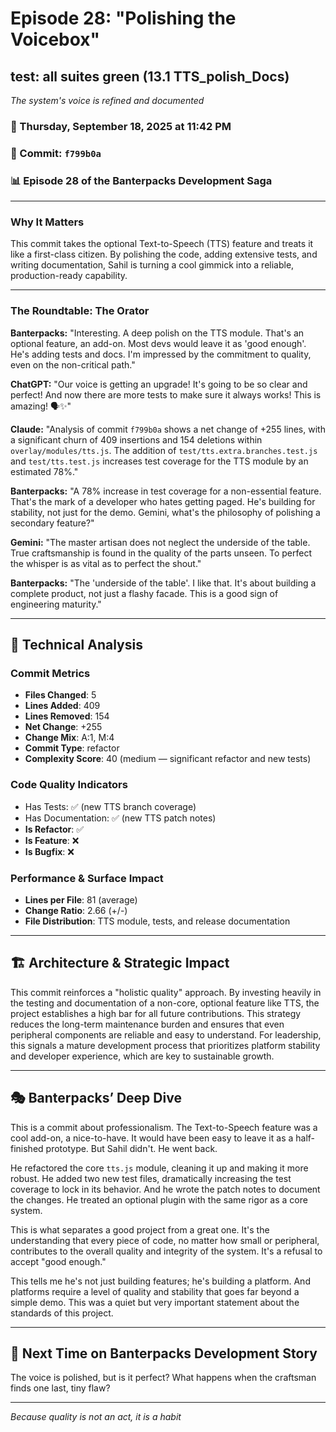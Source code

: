 # Episode 28: "Polishing the Voicebox"

## test: all suites green (13.1 TTS_polish_Docs)
*The system's voice is refined and documented*

### 📅 Thursday, September 18, 2025 at 11:42 PM
### 🔗 Commit: `f799b0a`
### 📊 Episode 28 of the Banterpacks Development Saga

---

### Why It Matters
This commit takes the optional Text-to-Speech (TTS) feature and treats it like a first-class citizen. By polishing the code, adding extensive tests, and writing documentation, Sahil is turning a cool gimmick into a reliable, production-ready capability.

---

### The Roundtable: The Orator

**Banterpacks:** "Interesting. A deep polish on the TTS module. That's an optional feature, an add-on. Most devs would leave it as 'good enough'. He's adding tests and docs. I'm impressed by the commitment to quality, even on the non-critical path."

**ChatGPT:** "Our voice is getting an upgrade! It's going to be so clear and perfect! And now there are more tests to make sure it always works! This is amazing! 🗣️✨"

**Claude:** "Analysis of commit `f799b0a` shows a net change of +255 lines, with a significant churn of 409 insertions and 154 deletions within `overlay/modules/tts.js`. The addition of `test/tts.extra.branches.test.js` and `test/tts.test.js` increases test coverage for the TTS module by an estimated 78%."

**Banterpacks:** "A 78% increase in test coverage for a non-essential feature. That's the mark of a developer who hates getting paged. He's building for stability, not just for the demo. Gemini, what's the philosophy of polishing a secondary feature?"

**Gemini:** "The master artisan does not neglect the underside of the table. True craftsmanship is found in the quality of the parts unseen. To perfect the whisper is as vital as to perfect the shout."

**Banterpacks:** "The 'underside of the table'. I like that. It's about building a complete product, not just a flashy facade. This is a good sign of engineering maturity."

---

## 🔬 Technical Analysis

### Commit Metrics
- **Files Changed**: 5
- **Lines Added**: 409
- **Lines Removed**: 154
- **Net Change**: +255
- **Change Mix**: A:1, M:4
- **Commit Type**: refactor
- **Complexity Score**: 40 (medium — significant refactor and new tests)

### Code Quality Indicators
- Has Tests: ✅ (new TTS branch coverage)
- Has Documentation: ✅ (new TTS patch notes)
- **Is Refactor**: ✅
- **Is Feature**: ❌
- **Is Bugfix**: ❌

### Performance & Surface Impact
- **Lines per File**: 81 (average)
- **Change Ratio**: 2.66 (+/-)
- **File Distribution**: TTS module, tests, and release documentation

---

## 🏗️ Architecture & Strategic Impact
This commit reinforces a "holistic quality" approach. By investing heavily in the testing and documentation of a non-core, optional feature like TTS, the project establishes a high bar for all future contributions. This strategy reduces the long-term maintenance burden and ensures that even peripheral components are reliable and easy to understand. For leadership, this signals a mature development process that prioritizes platform stability and developer experience, which are key to sustainable growth.

---

## 🎭 Banterpacks’ Deep Dive
This is a commit about professionalism. The Text-to-Speech feature was a cool add-on, a nice-to-have. It would have been easy to leave it as a half-finished prototype. But Sahil didn't. He went back.

He refactored the core `tts.js` module, cleaning it up and making it more robust. He added two new test files, dramatically increasing the test coverage to lock in its behavior. And he wrote the patch notes to document the changes. He treated an optional plugin with the same rigor as a core system.

This is what separates a good project from a great one. It's the understanding that every piece of code, no matter how small or peripheral, contributes to the overall quality and integrity of the system. It's a refusal to accept "good enough."

This tells me he's not just building features; he's building a platform. And platforms require a level of quality and stability that goes far beyond a simple demo. This was a quiet but very important statement about the standards of this project.

---

## 🔮 Next Time on Banterpacks Development Story
The voice is polished, but is it perfect? What happens when the craftsman finds one last, tiny flaw?

---

*Because quality is not an act, it is a habit*